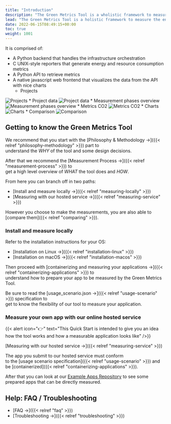 ```yaml
---
title: "Introduction"
description: "The Green Metrics Tool is a wholistic framework to measure the energy / co2 of your application."
lead: "The Green Metrics Tool is a holistic framework to measure the energy / co2 of your application."
date: 2022-06-15T08:49:15+00:00
toc: true
weight: 1001
---
```


It is comprised of:

- A Python backend that handles the infrastructure orchestration
- C UNIX-style reporters that generate energy and resource consumption metrics
- A Python API to retrieve metrics
- A native javascript web frontend that visualizes the data from the API with nice charts
  * Projects
<img class="ui centered rounded bordered" src="/img/projects.webp" alt="Projects">
  * Project data
<img class="ui centered rounded bordered" src="/img/project_data.webp" alt="Project data">
  * Measurement phases overview
<img class="ui centered rounded bordered image" src="/img/green_metrics_dashboard.webp" alt="Measurement phases overview">
  * Metrics CO2
<img class="ui centered rounded bordered" src="/img/metrics_co2.webp" alt="Metrics CO2">
  * Charts
<img class="ui centered rounded bordered" src="/img/compare_charts.webp" alt="Charts">
  * Comparison
<img class="ui centered rounded bordered" src="/img/comparison.webp" alt="Comparison">

## Getting to know the Green Metrics Tool

We recommend that you start with the [Philosophy & Methodology →]({{< relref "philosophy-methodology" >}}) part to  
understand the *WHY* of the tool and some design decisions.

After that we recommend the [Measurement Process →]({{< relref "measurement-process" >}}) to  
get a high level overview of *WHAT* the tool does and *HOW*.

From here you can branch off in two paths:

- [Install and measure locally →]({{< relref "measuring-locally" >}})
- [Measuring with our hosted service →]({{< relref "measuring-service" >}})

However you choose to make the measurements, you are also able to [compare them]({{< relref "comparing" >}}).

### Install and measure locally

Refer to the installation instructions for your OS:

- [Installation on Linux →]({{< relref "installation-linux" >}})
- [Installation on macOS →]({{< relref "installation-macos" >}})

Then proceed with [containerizing and measuring your applications →]({{< relref "containerizing-applications" >}}) to  
understand how to prepare your app to be measured by the Green Metrics Tool.

Be sure to read the [usage_scenario.json →]({{< relref "usage-scenario" >}}) specification to  
get to know the flexibility of our tool to measure your application.

### Measure your own app with our online hosted service

{{< alert icon="👉" text="This Quick Start is intended to give you an idea how the tool works and how a measurable application looks like" />}}

[Measuring with our hosted service →]({{< relref "measuring-service" >}})

The app you submit to our hosted service must conform  
to the [usage scenario specification]({{< relref "usage-scenario" >}})  and be [containerized]({{< relref "containerizing-applications" >}}).

After that you can look at our [Example Apps Repository](https://github.com/green-coding-berlin/example-applications) to see some prepared apps that can be directly measured.


## Help: FAQ / Troubleshooting

- [FAQ →]({{< relref "faq" >}})
- [Troubleshooting →]({{< relref "troubleshooting" >}})

